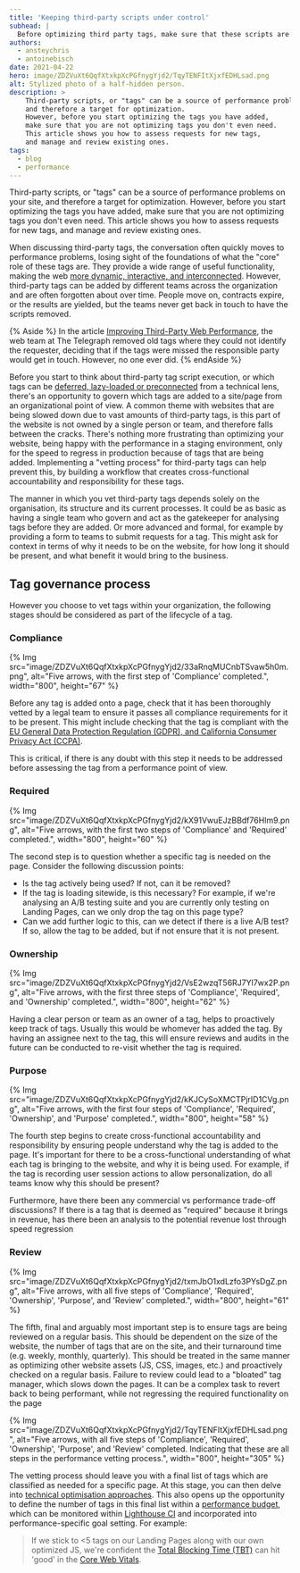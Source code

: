 ```yaml
---
title: 'Keeping third-party scripts under control'
subhead: |
  Before optimizing third party tags, make sure that these scripts are still needed on your site.
authors:
  - ansteychris
  - antoinebisch
date: 2021-04-22
hero: image/ZDZVuXt6QqfXtxkpXcPGfnygYjd2/TqyTENFItXjxfEDHLsad.png
alt: Stylized photo of a half-hidden person.
description: >
    Third-party scripts, or "tags" can be a source of performance problems on your site,
    and therefore a target for optimization.
    However, before you start optimizing the tags you have added,
    make sure that you are not optimizing tags you don't even need.
    This article shows you how to assess requests for new tags,
    and manage and review existing ones.
tags:
  - blog
  - performance
---
```


Third-party scripts, or "tags" can be a source of performance problems on your site,
and therefore a target for optimization.
However, before you start optimizing the tags you have added,
make sure that you are not optimizing tags you don't even need.
This article shows you how to assess requests for new tags,
and manage and review existing ones.

When discussing third-party tags,
the conversation often quickly moves to performance problems,
losing sight of the foundations of what the "core" role of these tags are.
They provide a wide range of useful functionality,
making the web
[more dynamic, interactive, and interconnected](/optimizing-content-efficiency-loading-third-party-javascript/).
However, third-party tags can be added by different teams across the organization
and are often forgotten about over time.
People move on, contracts expire, or the results are yielded,
but the teams never get back in touch to have the scripts removed.

{% Aside %}
In the article
[Improving Third-Party Web Performance](https://medium.com/the-telegraph-engineering/improving-third-party-web-performance-at-the-telegraph-a0a1000be5),
the web team at The Telegraph removed old tags where they could not identify the requester,
deciding that if the tags were missed the responsible party would get in touch.
However, no one ever did.
{% endAside %}

Before you start to think about third-party tag script execution,
or which tags can be
[deferred, lazy-loaded or preconnected](/codelab-optimize-third-party-javascript/)
from a technical lens,
there's an opportunity to govern which tags are added to a site/page from an organizational point of view.
A common theme with websites that are being slowed down due to vast amounts of third-party tags,
is this part of the website is not owned by a single person or team,
and therefore falls between the cracks.
There's nothing more frustrating than optimizing your website,
being happy with the performance in a staging environment,
only for the speed to regress in production because of tags that are being added.
Implementing a "vetting process" for third-party tags can help prevent this,
by building a workflow that creates cross-functional accountability and responsibility for these tags.

The manner in which you vet third-party tags depends solely on the organisation,
its structure and its current processes.
It could be as basic as having a single team who govern and act as the gatekeeper
for analysing tags before they are added.
Or more advanced and formal,
for example by providing a form to teams to submit requests for a tag.
This might ask for context in terms of why it needs to be on the website,
for how long it should be present,
and what benefit it would bring to the business.

## Tag governance process

However you choose to vet tags within your organization,
the following stages should be considered as part of the lifecycle of a tag.

### Compliance

{% Img
src="image/ZDZVuXt6QqfXtxkpXcPGfnygYjd2/33aRnqMUCnbTSvaw5h0m.png",
alt="Five arrows, with the first step of 'Compliance' completed.",
width="800",
height="67" %}

Before any tag is added onto a page,
check that it has been thoroughly vetted by a legal team to ensure it passes all compliance requirements for it to be present.
This might include checking that the tag is compliant with the [EU General Data Protection Regulation (GDPR),
and California Consumer Privacy Act (CCPA)](https://iapp.org/news/a/what-you-must-know-about-third-parties-under-the-gdpr-ccpa/).

This is critical,
if there is any doubt with this step it needs to be addressed
before assessing the tag from a performance point of view.

### Required

{% Img
src="image/ZDZVuXt6QqfXtxkpXcPGfnygYjd2/kX91VwuEJzBBdf76HIm9.png",
alt="Five arrows, with the first two steps of 'Compliance' and 'Required' completed.",
width="800",
height="60" %}

The second step is to question whether a specific tag is needed on the page.
Consider the following discussion points:

- Is the tag actively being used? If not, can it be removed?
- If the tag is loading sitewide,
is this necessary?
For example, if we're analysing an A/B testing suite and you are currently only testing on Landing Pages,
can we only drop the tag on this page type?
- Can we add further logic to this, can we detect if there is a live A/B test?
If so, allow the tag to be added, but if not ensure that it is not present.

### Ownership

{% Img
src="image/ZDZVuXt6QqfXtxkpXcPGfnygYjd2/VsE2wzqT56RJ7Yl7wx2P.png",
alt="Five arrows, with the first three steps of 'Compliance', 'Required', and 'Ownership' completed.",
width="800",
height="62" %}

Having a  clear person or team as an owner of a tag,
helps to proactively keep track of tags.
Usually this would be whomever has added the tag. By having an assignee next to the tag,
this will ensure reviews and audits in the future can be conducted to re-visit whether the tag is required.

### Purpose

{% Img
src="image/ZDZVuXt6QqfXtxkpXcPGfnygYjd2/kKJCySoXMCTPjrID1CVg.png",
alt="Five arrows, with the first four steps of 'Compliance', 'Required', 'Ownership', and 'Purpose' completed.",
width="800",
height="58" %}

The fourth step begins to create cross-functional accountability and responsibility
by ensuring people understand why the tag is added to the page.
It's important for there to be a cross-functional understanding of what each tag is bringing to the website,
and why it is being used.
For example, if the tag is recording user session actions to allow personalization,
do all teams know why this should be present?

Furthermore, have there been any commercial vs performance trade-off discussions?
If there is a tag that is deemed as "required" because it brings in revenue,
has there been an analysis to the potential revenue lost through speed regression

### Review

{% Img
src="image/ZDZVuXt6QqfXtxkpXcPGfnygYjd2/txmJbO1xdLzfo3PYsDgZ.png",
alt="Five arrows, with all five steps of 'Compliance', 'Required', 'Ownership', 'Purpose', and 'Review' completed.",
width="800",
height="61" %}

The fifth, final and arguably most important step is to ensure tags are being reviewed on a regular basis.
This should be dependent on the size of the website,
the number of tags that are on the site,
and their turnaround time (e.g. weekly, monthly, quarterly).
This should be treated in the same manner as optimizing other website assets (JS, CSS, images, etc.)
and proactively checked on a regular basis.
Failure to review could lead to a "bloated" tag manager,
which slows down the pages.
It can be a complex task to revert back to being performant,
while not regressing the required functionality on the page

{% Img
src="image/ZDZVuXt6QqfXtxkpXcPGfnygYjd2/TqyTENFItXjxfEDHLsad.png",
alt="Five arrows, with all five steps of 'Compliance', 'Required', 'Ownership', 'Purpose', and 'Review' completed. Indicating that these are all steps in the performance vetting process.",
width="800",
height="305" %}

The vetting process should leave you with a final list
of tags which are classified as needed for a specific page.
At this stage, you can then delve into
[technical optimisation approaches](/codelab-optimize-third-party-javascript/).
This also opens up the opportunity to define the number of tags in this final list within a
[performance budget](/your-first-performance-budget/),
which can be monitored within
[Lighthouse CI](/lighthouse-ci/#overview)
and incorporated into performance-specific goal setting.
For example:

> If we stick to <5 tags on our Landing Pages along with our own optimized JS,
we're confident the
[Total Blocking Time (TBT)](/tbt/) can hit 'good' in the
[Core Web Vitals](/vitals/).

